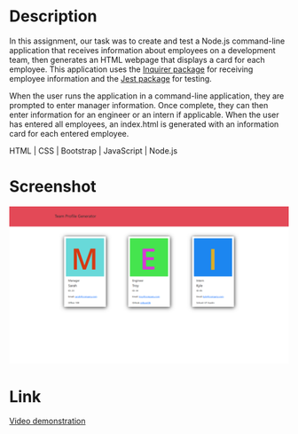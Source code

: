 # Description

In this assignment, our task was to create and test a Node.js command-line application that receives information about employees on a development team, then generates an HTML webpage that displays a card for each employee. This application uses the [Inquirer package](https://www.npmjs.com/package/inquirer) for receiving employee information and the [Jest package](https://www.npmjs.com/package/jest) for testing.

When the user runs the application in a command-line application, they are prompted to enter manager information. Once complete, they can then enter information for an engineer or an intern if applicable. When the user has entered all employees, an index.html is generated with an information card for each entered employee.

HTML | CSS | Bootstrap | JavaScript | Node.js

# Screenshot

![Screenshot of webpage](./images/homework-readme.png)

# Link

[Video demonstration](https://drive.google.com/file/d/1J2_Dc2tdznunp7FU8KSGI5C4YQt9znoP/view?usp=sharing)
